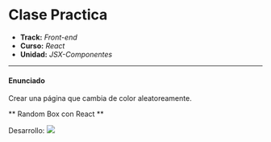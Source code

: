 # Clase Practica
* **Track:** _Front-end_
* **Curso:** _React_
* **Unidad:** _JSX-Componentes_

---

#### Enunciado

Crear una página que cambia de color aleatoreamente.

** Random Box con React **



Desarrollo:
![](https://ibb.co/e8n3yS)